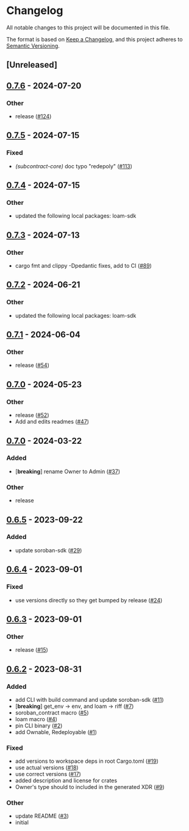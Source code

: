 # Changelog
All notable changes to this project will be documented in this file.

The format is based on [Keep a Changelog](https://keepachangelog.com/en/1.0.0/),
and this project adheres to [Semantic Versioning](https://semver.org/spec/v2.0.0.html).

## [Unreleased]

## [0.7.6](https://github.com/loambuild/loam/compare/loam-subcontract-core-v0.7.5...loam-subcontract-core-v0.7.6) - 2024-07-20

### Other
- release ([#124](https://github.com/loambuild/loam/pull/124))

## [0.7.5](https://github.com/loambuild/loam-sdk/compare/loam-subcontract-core-v0.7.4...loam-subcontract-core-v0.7.5) - 2024-07-15

### Fixed
- *(subcontract-core)* doc typo "redepoly" ([#113](https://github.com/loambuild/loam-sdk/pull/113))

## [0.7.4](https://github.com/loambuild/loam-sdk/compare/loam-subcontract-core-v0.7.3...loam-subcontract-core-v0.7.4) - 2024-07-15

### Other
- updated the following local packages: loam-sdk

## [0.7.3](https://github.com/loambuild/loam-sdk/compare/loam-subcontract-core-v0.7.2...loam-subcontract-core-v0.7.3) - 2024-07-13

### Other
- cargo fmt and clippy -Dpedantic fixes, add to CI ([#89](https://github.com/loambuild/loam-sdk/pull/89))

## [0.7.2](https://github.com/loambuild/loam-sdk/compare/loam-subcontract-core-v0.7.1...loam-subcontract-core-v0.7.2) - 2024-06-21

### Other
- updated the following local packages: loam-sdk

## [0.7.1](https://github.com/loambuild/loam-sdk/compare/loam-subcontract-core-v0.7.0...loam-subcontract-core-v0.7.1) - 2024-06-04

### Other
- release ([#54](https://github.com/loambuild/loam-sdk/pull/54))

## [0.7.0](https://github.com/loambuild/loam-sdk/releases/tag/loam-subcontract-core-v0.7.0) - 2024-05-23

### Other
- release ([#52](https://github.com/loambuild/loam-sdk/pull/52))
- Add and edits readmes ([#47](https://github.com/loambuild/loam-sdk/pull/47))

## [0.7.0](https://github.com/loambuild/loam-sdk/compare/loam-subcontract-core-v0.6.5...loam-subcontract-core-v0.7.0) - 2024-03-22

### Added
- [**breaking**] rename Owner to Admin ([#37](https://github.com/loambuild/loam-sdk/pull/37))

### Other
- release

## [0.6.5](https://github.com/loambuild/loam-sdk/compare/loam-subcontract-core-v0.6.4...loam-subcontract-core-v0.6.5) - 2023-09-22

### Added
- update soroban-sdk ([#29](https://github.com/loambuild/loam-sdk/pull/29))

## [0.6.4](https://github.com/loambuild/loam-sdk/compare/loam-subcontract-core-v0.6.3...loam-subcontract-core-v0.6.4) - 2023-09-01

### Fixed
- use versions directly so they get bumped by release ([#24](https://github.com/loambuild/loam-sdk/pull/24))

## [0.6.3](https://github.com/loambuild/loam-sdk/compare/loam-subcontract-core-v0.6.2...loam-subcontract-core-v0.6.3) - 2023-09-01

### Other
- release ([#15](https://github.com/loambuild/loam-sdk/pull/15))

## [0.6.2](https://github.com/loambuild/loam-sdk/releases/tag/loam-subcontract-core-v0.6.2) - 2023-08-31

### Added
- add CLI with build command and update soroban-sdk ([#11](https://github.com/loambuild/loam-sdk/pull/11))
- [**breaking**] get_env -> env, and loam -> riff ([#7](https://github.com/loambuild/loam-sdk/pull/7))
- soroban_contract macro ([#5](https://github.com/loambuild/loam-sdk/pull/5))
- loam macro ([#4](https://github.com/loambuild/loam-sdk/pull/4))
- pin CLI binary ([#2](https://github.com/loambuild/loam-sdk/pull/2))
- add Ownable, Redeployable ([#1](https://github.com/loambuild/loam-sdk/pull/1))

### Fixed
- add versions to workspace deps in root Cargo.toml ([#19](https://github.com/loambuild/loam-sdk/pull/19))
- use actual versions ([#18](https://github.com/loambuild/loam-sdk/pull/18))
- use correct versions ([#17](https://github.com/loambuild/loam-sdk/pull/17))
- added description and license for crates
- Owner's type should to included in the generated XDR ([#9](https://github.com/loambuild/loam-sdk/pull/9))

### Other
- update README ([#3](https://github.com/loambuild/loam-sdk/pull/3))
- initial
